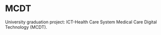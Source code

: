# MCDT
 University graduation project: ICT-Health Care System Medical Care Digital Technology (MCDT). 
